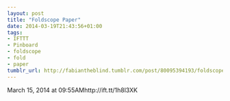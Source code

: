 ```yaml
---
layout: post
title: "Foldscope Paper"
date: 2014-03-19T21:43:56+01:00
tags:
- IFTTT
- Pinboard
- foldscope
- fold
- paper
tumblr_url: http://fabiantheblind.tumblr.com/post/80095394193/foldscope-paper
---
```

March 15, 2014 at 09:55AMhttp://ift.tt/1h8l3XK
